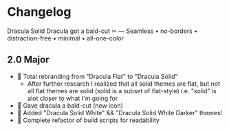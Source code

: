 # Changelog
Dracula Solid
Dracula got a bald-cut ✂ — Seamless • no-borders • distraction-free • minimal • all-one-color

## 2.0 Major
- 💄 Total rebranding from "Dracula Flat" to "Dracula Solid"
  - After further research I realized that all solid themes are flat, but not all flat themes are solid (solid is a subset of flat-style) i.e. "solid" is alot closer to what I'm going for
- 💄 Gave dracula a bald-cut (new icon)
- 🚀 Added "Dracula Solid White" && "Dracula Solid White Darker" themes!
- 🎨 Complete refactor of build scripts for readability